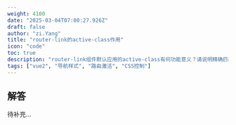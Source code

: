```yaml
---
weight: 4100
date: "2025-03-04T07:00:27.926Z"
draft: false
author: "zi.Yang"
title: "router-link的active-class作用"
icon: "code"
toc: true
description: "router-link组件默认应用的active-class有何功能意义？请说明精确匹配路由时exact-active-class属性的触发机制，并给出导航高亮的典型实现方案。"
tags: ["vue2", "导航样式", "路由激活", "CSS控制"]
---
```


## 解答

待补充...
